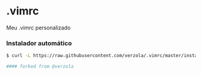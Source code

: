 # .vimrc
Meu .vimrc personalizado

### Instalador automático
```sh
$ curl -L https://raw.githubusercontent.com/verzola/.vimrc/master/install.sh | sh

#### forked from @verzola
